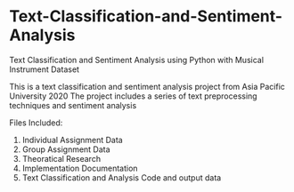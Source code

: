# Text-Classification-and-Sentiment-Analysis
Text Classification and Sentiment Analysis using Python with Musical Instrument Dataset

This is a text classification and sentiment analysis project from Asia Pacific University 2020
The project includes a series of text preprocessing techniques and sentiment analysis

Files Included:
1. Individual Assignment Data
2. Group Assignment Data
3. Theoratical Research
4. Implementation Documentation
5. Text Classification and Analysis Code and output data
